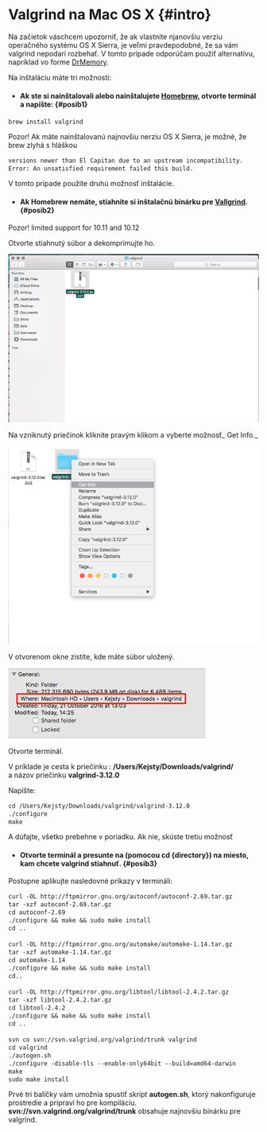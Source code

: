 # Valgrind na Mac OS X {#intro}

Na začietok váschcem upozorniť, že ak vlastníte njanovšiu verziu operačného systému OS X Sierra, je veľmi pravdepodobné, že sa vám valgrind nepodarí rozbehať. V tomto prípade odporúčam použiť alternatívu, napríklad vo forme [DrMemory](/git/drmemory-osx.md).

Na inštaláciu máte tri možnosti:

* #### Ak ste si nainštalovali alebo nainštalujete [Homebrew](/qt-creator/homebrew-osx.md), otvorte terminál a napíšte: {#posib1}

```terminal
brew install valgrind
```

Pozor! Ak máte nainštalovanú najnovšiu nerziu OS X Sierra, je možné, že brew zlyhá s hláškou

```terminal
versions newer than El Capitan due to an upstream incompatibility.
Error: An unsatisfied requirement failed this build.
```

V tomto prípade použite druhú možnosť inštalácie.

* #### Ak Homebrew nemáte, stiahnite si inštalačnú binárku pre [Vallgrind](http://valgrind.org/downloads/). {#posib2}

Pozor! limited support for 10.11 and 10.12

Otvorte stiahnutý súbor a dekomprimujte ho.

![](/assets/OSX_valgrind1.png)

Na vzniknutý priečinok kliknite pravým klikom a vyberte možnosť_ Get Info._

![](/assets/OSX_valgrind2.png)

V otvorenom okne zistíte, kde máte súbor uložený.

![](/assets/OSX_valgrind3.jpg)

Otvorte terminál.

V príklade je cesta k priečinku : **/Users/Kejsty/Downloads/valgrind/**  
a názov priečinku **valgrind-3.12.0**

Napíšte:

```terminal
cd /Users/Kejsty/Downloads/valgrind/valgrind-3.12.0
./configure
make
```

A dúfajte, všetko prebehne v poriadku. Ak nie, skúste tretiu možnosť

* #### Otvorte terminál a presunte na \(pomocou cd {directory}\) na miesto, kam chcete valgrind stiahnuť. {#posib3}

Postupne aplikujte nasledovné príkazy v termináli:

```terminal
curl -OL http://ftpmirror.gnu.org/autoconf/autoconf-2.69.tar.gz
tar -xzf autoconf-2.69.tar.gz 
cd autoconf-2.69
./configure && make && sudo make install
cd ..

curl -OL http://ftpmirror.gnu.org/automake/automake-1.14.tar.gz
tar -xzf automake-1.14.tar.gz
cd automake-1.14
./configure && make && sudo make install
cd..

curl -OL http://ftpmirror.gnu.org/libtool/libtool-2.4.2.tar.gz
tar -xzf libtool-2.4.2.tar.gz
cd libtool-2.4.2
./configure && make && sudo make install
cd ..

svn co svn://svn.valgrind.org/valgrind/trunk valgrind
cd valgrind
./autogen.sh
./configure -disable-tls --enable-only64bit --build=amd64-darwin 
make
sudo make install 
```

Prvé tri balíčky vám umožnia spustiť skript **autogen.sh**, ktorý nakonfiguruje prostredie a pripraví ho pre kompiláciu.  
**svn://svn.valgrind.org/valgrind/trunk** obsahuje najnovšiu binárku pre valgrind.

